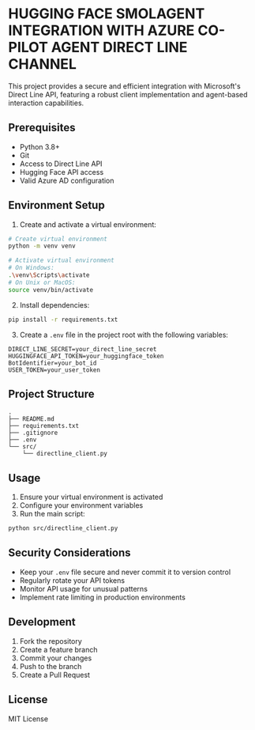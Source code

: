 # HUGGING FACE SMOLAGENT INTEGRATION WITH AZURE CO-PILOT AGENT DIRECT LINE CHANNEL

This project provides a secure and efficient integration with Microsoft's Direct Line API, featuring a robust client implementation and agent-based interaction capabilities.

## Prerequisites

- Python 3.8+
- Git
- Access to Direct Line API
- Hugging Face API access
- Valid Azure AD configuration

## Environment Setup

1. Create and activate a virtual environment:

```bash
# Create virtual environment
python -m venv venv

# Activate virtual environment
# On Windows:
.\venv\Scripts\activate
# On Unix or MacOS:
source venv/bin/activate
```

2. Install dependencies:
```bash
pip install -r requirements.txt
```

3. Create a `.env` file in the project root with the following variables:
```env
DIRECT_LINE_SECRET=your_direct_line_secret
HUGGINGFACE_API_TOKEN=your_huggingface_token
BotIdentifier=your_bot_id
USER_TOKEN=your_user_token
```

## Project Structure

```
.
├── README.md
├── requirements.txt
├── .gitignore
├── .env
└── src/
    └── directline_client.py
```

## Usage

1. Ensure your virtual environment is activated
2. Configure your environment variables
3. Run the main script:

```bash
python src/directline_client.py
```

## Security Considerations

- Keep your `.env` file secure and never commit it to version control
- Regularly rotate your API tokens
- Monitor API usage for unusual patterns
- Implement rate limiting in production environments

## Development

1. Fork the repository
2. Create a feature branch
3. Commit your changes
4. Push to the branch
5. Create a Pull Request

## License

MIT License
